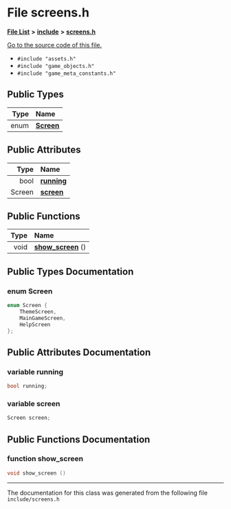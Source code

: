 
# File screens.h


[**File List**](files.md) **>** [**include**](dir_d44c64559bbebec7f509842c48db8b23.md) **>** [**screens.h**](screens_8h.md)

[Go to the source code of this file.](screens_8h_source.md)



* `#include "assets.h"`
* `#include "game_objects.h"`
* `#include "game_meta_constants.h"`











## Public Types

| Type | Name |
| ---: | :--- |
| enum  | [**Screen**](screens_8h.md#enum-screen)  <br> |


## Public Attributes

| Type | Name |
| ---: | :--- |
|  bool | [**running**](screens_8h.md#variable-running)  <br> |
|  Screen | [**screen**](screens_8h.md#variable-screen)  <br> |


## Public Functions

| Type | Name |
| ---: | :--- |
|  void | [**show\_screen**](screens_8h.md#function-show-screen) () <br> |








## Public Types Documentation


### enum Screen 


```cpp
enum Screen {
    ThemeScreen,
    MainGameScreen,
    HelpScreen
};
```


## Public Attributes Documentation


### variable running 


```cpp
bool running;
```



### variable screen 


```cpp
Screen screen;
```


## Public Functions Documentation


### function show\_screen 


```cpp
void show_screen () 
```



------------------------------
The documentation for this class was generated from the following file `include/screens.h`